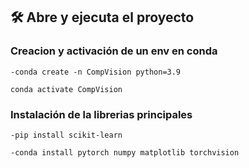 ## 🛠️ Abre y ejecuta el proyecto

### Creacion y activación de un env en conda

`-conda create -n CompVision python=3.9`

`conda activate CompVision`

### Instalación de la librerias principales

`-pip install scikit-learn`

`-conda install pytorch numpy matplotlib torchvision`

